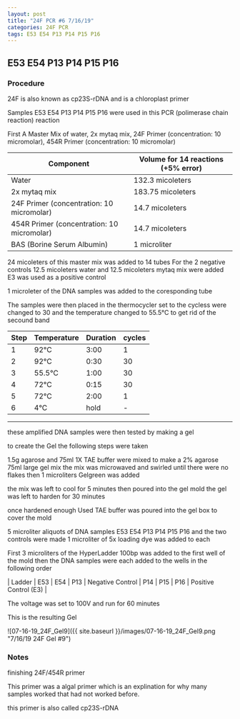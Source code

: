 ```yaml
---
layout: post
title: "24F PCR #6 7/16/19"
categories: 24F PCR
tags: E53 E54 P13 P14 P15 P16
---
```


## E53 E54 P13 P14 P15 P16 

### Procedure

24F is also known as cp23S-rDNA and is a chloroplast primer

Samples E53 E54 P13 P14 P15 P16 were used in this PCR (polimerase chain reaction) reaction 

First A Master Mix of water, 2x mytaq mix, 24F Primer (concentration: 10 micromolar), 454R Primer (concentration: 10 micromolar)


|Component| Volume for 14 reactions (+5% error)|
|---------|---------------------------|
|Water| 132.3 micoleters|
|2x mytaq mix| 183.75 micoleters|
|24F Primer (concentration: 10 micromolar)| 14.7 micoleters|
|454R Primer (concentration: 10 micromolar)| 14.7 micoleters|
|BAS (Borine Serum Albumin)| 1 microliter|

24 micoleters of this master mix was added to 14 tubes 
For the 2 negative controls 12.5 micoleters water and 12.5 micoleters mytaq mix were added
E3 was used as a positive control

1 microleter of the DNA samples was added to the coresponding tube

The samples were then placed in the thermocycler set to 
the cycless were changed to 30 and the temperature changed to 55.5°C to get rid of the secound band

|Step|Temperature|Duration|cycles|
|----|-------|--------|-------|
|1|92°C|3:00|1|
|2|92°C|0:30|30|
|3|55.5°C|1:00|30|
|4|72°C|0:15|30|
|5|72°C|2:00|1|
|6|4°C|hold|-|

___________

these amplified DNA samples were then tested by making a gel

to create the Gel the following steps were taken 

1.5g agarose and 75ml 1X TAE buffer were mixed to make a 2% agarose 75ml large gel mix 
the mix was microwaved and swirled until there were no flakes 
then 1 microliters Gelgreen was added

the mix was left to cool for 5 minutes then poured into the gel mold
the gel was left to harden for 30 minutes 

once hardened enough Used TAE buffer was poured into the gel box to cover the mold

5 microliter aliquots of DNA samples E53 E54 P13 P14 P15 P16 and the two controls were made 
1 microliter of 5x loading dye was added to each

First 3 microliters of the HyperLadder 100bp was added to the first well of the mold 
then the DNA samples were each added to the wells in the following order 

| Ladder | E53 | E54 | P13 | Negative Control | P14 | P15 | P16 | Positive Control (E3) |

The voltage was set to 100V and run for 60 minutes


This is the resulting Gel

![07-16-19_24F_Gel9]({{ site.baseurl }}/images/07-16-19_24F_Gel9.png "7/16/19 24F Gel #9")



### Notes

finishing 24F/454R primer

This primer was a algal primer which is an explination for why many samples worked that had not worked before. 

this primer is also called cp23S-rDNA 